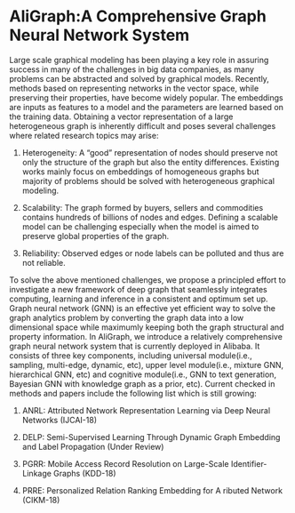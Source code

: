 # AliGraph:A Comprehensive Graph Neural Network System
Large scale graphical modeling has been playing a key role in assuring success in many of the challenges in big data companies, as many problems can be abstracted and solved by graphical models. Recently, methods based on representing networks in the vector space, while preserving their properties, have become widely popular. The embeddings are inputs as features to a model and the parameters are learned based on the training data. Obtaining a vector representation of a large heterogeneous graph is inherently difficult and poses several challenges where related research topics may arise:   

1. Heterogeneity: A “good” representation of nodes should preserve not only the structure of the graph but also the entity differences. Existing works mainly focus on embeddings of homogeneous graphs but majority of problems should be solved with heterogeneous graphical modeling. 

2. Scalability: The graph formed by buyers, sellers and commodities contains hundreds of billions of nodes and edges. Defining a scalable model can be challenging especially when the model is aimed to preserve global properties of the graph.  

3. Reliability: Observed edges or node labels can be polluted and thus are not reliable.   

To solve the above mentioned challenges, we propose a principled effort to investigate a new framework of deep graph that seamlessly integrates computing, learning and inference in a consistent and optimum set up.  Graph neural network (GNN) is an effective yet efficient way to solve the graph analytics problem by converting the graph data into a low dimensional space while maximumly keeping both the graph structural and property information. In AliGraph, we introduce a relatively comprehensive graph neural network system that is currently deployed in Alibaba. It consists of three key components, including universal module(i.e., sampling, multi-edge, dynamic, etc), upper level module(i.e., mixture GNN, hierarchical GNN, etc) and cognitive module(i.e., GNN to text generation, Bayesian GNN with knowledge graph as a prior, etc). Current checked in methods and papers include the following list which is still growing:  

1. ANRL: Attributed Network Representation Learning via Deep Neural Networks (IJCAI-18)

2. DELP: Semi-Supervised Learning Through Dynamic Graph Embedding and Label Propagation (Under Review) 

3. PGRR: Mobile Access Record Resolution on Large-Scale Identifier-Linkage Graphs (KDD-18)

4. PRRE: Personalized Relation Ranking Embedding for A ributed Network (CIKM-18) 



